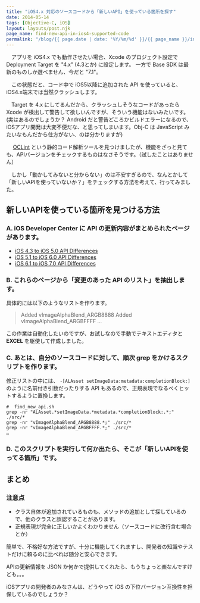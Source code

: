 ```yaml
---
title: "iOS4.x 対応のソースコードから「新しいAPI」を使っている箇所を探す"
date: 2014-05-14
tags: [Objective-C, iOS]
layout: layouts/post.njk
page_name: find-new-api-in-ios4-supported-code
permalink: "/blog/{{ page.date | date: '%Y/%m/%d' }}/{{ page_name }}/index.html"
---
```


　アプリを iOS4.x でも動作させたい場合、Xcode のプロジェクト設定で Deployment Target を "4.x" (4.3とか) に設定します。
一方で Base SDK は最新のものしか選べません、今だと "7.1"。
<!--more-->
　この状態だと、コード中で iOS5以降に追加された API を使っていると、iOS4.x端末では当然クラッシュします。

　Target を 4.x にしてるんだから、クラッシュしそうなコードがあったら Xcode が検出して警告して欲しいんですが、そういう機能はないみたいです。(実はあるのでしょうか？ Android だと警告どころかビルドエラーになるので、iOSアプリ開発は大変不便だな、と思ってしまいます。Obj-C は JavaScript みたいなもんだから仕方がない、のは分かりますが)

　 [OCLint](http://oclint.org/) という静的コード解析ツールを見つけましたが、機能をざっと見ても、APIバージョンをチェックするものはなさそうです。（試したことはありません）

　しかし「動かしてみないと分からない」のは不安すぎるので、なんとかして「新しいAPIを使っていないか？」をチェックする方法を考えて、行ってみました。

## 新しいAPIを使っている箇所を見つける方法

### A. iOS Developer Center に API の更新内容がまとめられたページがあります。

* [iOS 4.3 to iOS 5.0 API Differences](https://developer.apple.com/library/ios/releasenotes/General/iOS50APIDiff/index.html#//apple_ref/doc/uid/TP40011042)
* [iOS 5.1 to iOS 6.0 API Differences](https://developer.apple.com/LIBRARY/ios/releasenotes/General/iOS60APIDiffs/index.html)
* [iOS 6.1 to iOS 7.0 API Differences](https://developer.apple.com/LIBRARY/IOS/releasenotes/General/iOS70APIDiffs/index.html)


### B. これらのページから「変更のあった API のリスト」を抽出します。

具体的には以下のようなリストを作ります。
>Added vImageAlphaBlend_ARGB8888
>Added vImageAlphaBlend_ARGBFFFF
>…

この作業は自動化したいのですが、お試しなので手動でテキストエディタと **EXCEL** を駆使して作成しました。

### C. あとは、自分のソースコードに対して、順次 grep をかけるスクリプトを作ります。

修正リストの中には、 ``-[ALAsset setImageData:metadata:completionBlock:]`` のように名前付き引数だったりする API もあるので、正規表現でなるべくヒットするように置換します。

```
#  find_new_api.sh
grep -nr "ALAsset.*setImageData.*metadata.*completionBlock:.*;" ./src/*
grep -nr "vImageAlphaBlend_ARGB8888.*;" ./src/*
grep -nr "vImageAlphaBlend_ARGBFFFF.*;" ./src/*
…
```

### D. このスクリプトを実行して何か出たら、そこが「新しいAPIを使ってる箇所」です。

## まとめ

### 注意点

* クラス自体が追加されているものも、メソッドの追加として探しているので、他のクラスと誤認することがあります。
* 正規表現が完全に正しいかよくわかりません（ソースコードに改行含む場合とか）


簡単で、不格好な方法ですが、十分に機能してくれますし、開発者の知識やテストだけに頼るのに比べれば随分と安心できます。

APIの更新情報を JSON か何かで提供してくれたら、もうちょっと楽なんですけども。。。

iOSアプリの開発者のみなさんは、どうやって iOS の下位バージョン互換性を担保しているのでしょうか？
